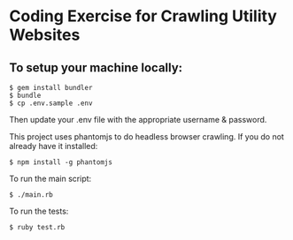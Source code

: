 # Coding Exercise for Crawling Utility Websites

## To setup your machine locally:
```
$ gem install bundler
$ bundle
$ cp .env.sample .env

```
Then update your .env file with the appropriate username & password.

This project uses phantomjs to do headless browser crawling. If you do not already have it installed:
```
$ npm install -g phantomjs
```

To run the main script:
```
$ ./main.rb
```

To run the tests:
```
$ ruby test.rb
```
